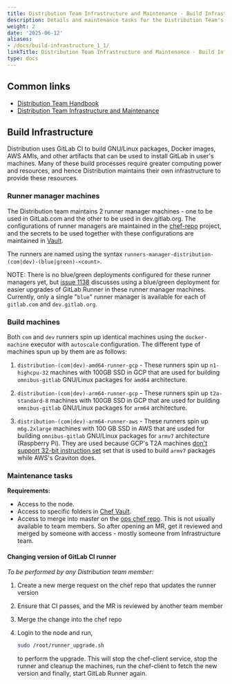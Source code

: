```yaml
---
title: Distribution Team Infrastructure and Maintenance - Build Infrastructure
description: Details and maintenance tasks for the Distribution Team's build nodes
weight: 2
date: '2025-06-12'
aliases:
- /docs/build-infrastructure_1_1/
linkTitle: Distribution Team Infrastructure and Maintenance - Build Infrastructure
type: docs
---
```


## Common links

- [Distribution Team Handbook](/handbook/engineering/infrastructure/core-platform/systems/distribution/)
- [Distribution Team Infrastructure and Maintenance](/handbook/engineering/infrastructure/core-platform/systems/distribution/maintenance/)

## Build Infrastructure

Distribution uses GitLab CI to build GNU/Linux packages, Docker images, AWS
AMIs, and other artifacts that can be used to install GitLab in user's machines.
Many of these build processes require greater computing power and resources, and
hence Distribution maintains their own infrastructure to provide these resources.

### Runner manager machines

The Distribution team maintains 2 runner manager machines - one to be used in
GitLab.com and the other to be used in dev.gitlab.org. The configurations of
runner managers are maintained in the
[chef-repo](https://gitlab.com/search?search=distribution&project_id=26735010&group_id=1112072)
project, and the secrets to be used together with these configurations are
maintained in [Vault](https://vault.gitlab.net).

The runners are named using the syntax `runners-manager-distribution-(com|dev)-(blue|green)-<count>`.

NOTE: There is no blue/green deployments configured for these runner managers
yet, but [issue 1138](https://gitlab.com/gitlab-org/distribution/team-tasks/-/issues/1138)
discusses using a blue/green deployment for easier upgrades of GitLab
Runner in these runner manager machines. Currently, only a single "`blue`"
runner manager is available for each of `gitlab.com` and `dev.gitlab.org`.

### Build machines

Both `com` and `dev` runners spin up identical machines using the `docker-machine`
executor with `autoscale` configuration. The different type of machines spun up by
them are as follows:

1. `distribution-(com|dev)-amd64-runner-gcp` - These runners spin up
   `n1-highcpu-32` machines with 100GB SSD in GCP that are used for building
   `omnibus-gitlab` GNU/Linux packages for `amd64` architecture.

1. `distribution-(com|dev)-arm64-runner-gcp` - These runners spin up
   `t2a-standard-8` machines with 100GB SSD in GCP that are used for building
   `omnibus-gitlab` GNU/Linux packages for `arm64` architecture.

1. `distribution-(com|dev)-arm64-runner-aws` - These runners spin up
   `m6g.2xlarge` machines with 100 GB SSD in AWS that are usded for building
   `omnibus-gitlab` GNU/Linux packages for `armv7` architecture (Raspberry Pi).
   They are used because GCP's T2A machines
   [don't support 32-bit instruction set](https://cloud.google.com/compute/docs/general-purpose-machines#t2a_limitations)
   set that is used to build `armv7` packages while AWS's Graviton does.

### Maintenance tasks

**Requirements:**

- Access to the node.
- Access to specific folders in [Chef Vault](https://vault.gitlab.net/).
- Access to merge into master on the [ops chef repo](https://gitlab.com/gitlab-com/gl-infra/chef-repo).
  This is not usually available to team members. So after opening an MR, get it
  reviewed and merged by someone with access - mostly someone from
  Infrastructure team.

#### Changing version of GitLab CI runner

*To be performed by any Distribution team member:*

   1. Create a new merge request on the chef repo that updates the runner version

   1. Ensure that CI passes, and the MR is reviewed by another team member

   1. Merge the change into the chef repo

   1. Login to the node and run,

      ```sh
      sudo /root/runner_upgrade.sh
      ```

      to perform the upgrade. This will stop the chef-client service, stop the
      runner and cleanup the machines, run the chef-client to fetch the new
      version and finally, start GitLab Runner again.
